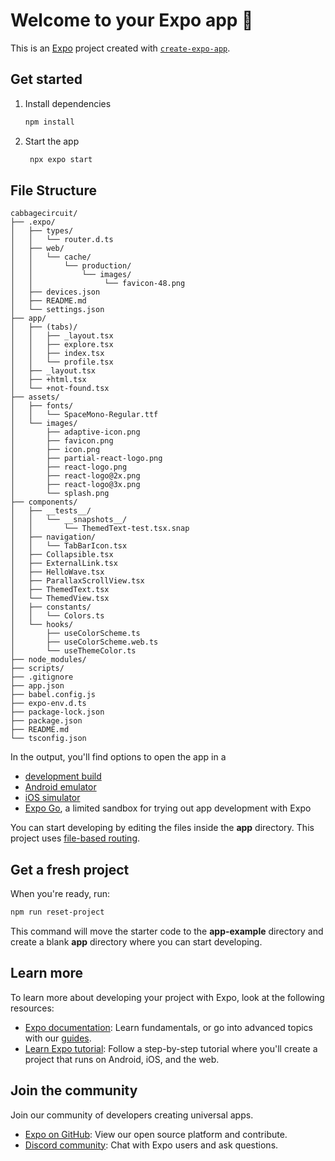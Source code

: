 # Welcome to your Expo app 👋

This is an [Expo](https://expo.dev) project created with [`create-expo-app`](https://www.npmjs.com/package/create-expo-app).

## Get started

1. Install dependencies

   ```bash
   npm install
   ```

2. Start the app

   ```bash
    npx expo start
   ```

## File Structure

```
cabbagecircuit/
├── .expo/
│   ├── types/
│   │   └── router.d.ts
│   ├── web/
│   │   └── cache/
│   │       └── production/
│   │           └── images/
│   │                └── favicon-48.png
│   ├── devices.json
│   ├── README.md
│   └── settings.json
├── app/
│   ├── (tabs)/
│   │   ├── _layout.tsx
│   │   ├── explore.tsx
│   │   ├── index.tsx
│   │   └── profile.tsx
│   ├── _layout.tsx
│   ├── +html.tsx
│   └── +not-found.tsx
├── assets/
│   ├── fonts/
│   │   └── SpaceMono-Regular.ttf
│   └── images/
│       ├── adaptive-icon.png
│       ├── favicon.png
│       ├── icon.png
│       ├── partial-react-logo.png
│       ├── react-logo.png
│       ├── react-logo@2x.png
│       ├── react-logo@3x.png
│       └── splash.png
├── components/
│   ├── __tests__/
│   │   └── __snapshots__/
│   │       └── ThemedText-test.tsx.snap
│   ├── navigation/
│   │   └── TabBarIcon.tsx
│   ├── Collapsible.tsx
│   ├── ExternalLink.tsx
│   ├── HelloWave.tsx
│   ├── ParallaxScrollView.tsx
│   ├── ThemedText.tsx
│   └── ThemedView.tsx
│   ├── constants/
│   │   └── Colors.ts
│   └── hooks/
│       ├── useColorScheme.ts
│       ├── useColorScheme.web.ts
│       └── useThemeColor.ts
├── node_modules/
├── scripts/
├── .gitignore
├── app.json
├── babel.config.js
├── expo-env.d.ts
├── package-lock.json
├── package.json
├── README.md
└── tsconfig.json
```

In the output, you'll find options to open the app in a

- [development build](https://docs.expo.dev/develop/development-builds/introduction/)
- [Android emulator](https://docs.expo.dev/workflow/android-studio-emulator/)
- [iOS simulator](https://docs.expo.dev/workflow/ios-simulator/)
- [Expo Go](https://expo.dev/go), a limited sandbox for trying out app development with Expo

You can start developing by editing the files inside the **app** directory. This project uses [file-based routing](https://docs.expo.dev/router/introduction).

## Get a fresh project

When you're ready, run:

```bash
npm run reset-project
```

This command will move the starter code to the **app-example** directory and create a blank **app** directory where you can start developing.

## Learn more

To learn more about developing your project with Expo, look at the following resources:

- [Expo documentation](https://docs.expo.dev/): Learn fundamentals, or go into advanced topics with our [guides](https://docs.expo.dev/guides).
- [Learn Expo tutorial](https://docs.expo.dev/tutorial/introduction/): Follow a step-by-step tutorial where you'll create a project that runs on Android, iOS, and the web.

## Join the community

Join our community of developers creating universal apps.

- [Expo on GitHub](https://github.com/expo/expo): View our open source platform and contribute.
- [Discord community](https://chat.expo.dev): Chat with Expo users and ask questions.
